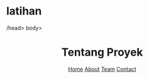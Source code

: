 # latihan
<DOCTYPE html>
<html lang="id">
<head>
 <meta charset="UTF-8">
 <meta name="viewport" content="width=device-width,initial-scale,0">
 <title>About - Tim Kolaborasi</title>
 <link rel="stylesheet" href="css/style.css">
 /head>
 body>
  <header>
  <h1>Tentang Proyek</h1>
  <nav>
  <a href="index.html">Home</a>
  <a href="about.html" class="active">About</a>
  <a href="team.html">Team</a>
  <a href="contact.html">Contact</a>
  </nav>
  </header>
  
